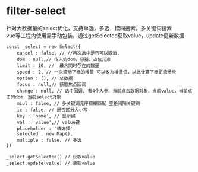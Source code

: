 # filter-select
针对大数据量的select优化，支持单选，多选，模糊搜索，多关键词搜索 <br/>
vue等工程内使用需手动包装，通过getSelected获取value，update更新数据<br/>
```
const _select = new Select({ 
    cancel : false, // //再次选中是否可以取消, 
    dom : null,// 传入的dom，容器，占位元素
    limit : 10, //  最大同时存在的数量
    speed : 2, // 一次滚动下标的增量 可以改为增量值，以此计算下标更流畅些
    option : [], // 总数据
    focus : null,// 获取焦点回调 
    change : null, // 选中回调, 有4个入参，当前点击数据对象，当前value，当前点击的dom，当前select对象
    miul : false, // 多关键词无序模糊匹配 空格间隔关键词
    ic : false, // 是否区分大小写 
    key : 'name', // 显示键
    val : 'value',// value键
    placeholder : '请选择', 
    selected : new Map(), 
    multiple : false, // 多选 
})

_select.getSelected() // 获取value
_select.update(value) // 更新value


